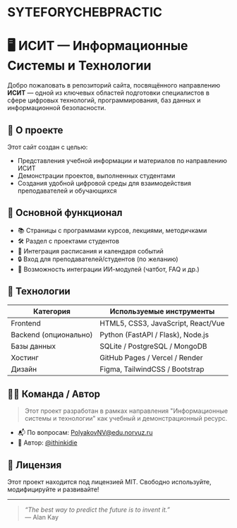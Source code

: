 # SYTEFORYCHEBPRACTIC
# 🖥️ ИСИТ — Информационные Системы и Технологии

Добро пожаловать в репозиторий сайта, посвящённого направлению **ИСИТ** — одной из ключевых областей подготовки специалистов в сфере цифровых технологий, программирования, баз данных и информационной безопасности.

## 📌 О проекте

Этот сайт создан с целью:

- Представления учебной информации и материалов по направлению ИСИТ
- Демонстрации проектов, выполненных студентами
- Создания удобной цифровой среды для взаимодействия преподавателей и обучающихся

## 🚀 Основной функционал

- 📚 Страницы с программами курсов, лекциями, методичками
- 🛠️ Раздел с проектами студентов
- 📅 Интеграция расписания и календаря событий
- 🔒 Вход для преподавателей/студентов (по желанию)
- 🧠 Возможность интеграции ИИ-модулей (чатбот, FAQ и др.)

## 🧱 Технологии

| Категория          | Используемые инструменты             |
|--------------------|--------------------------------------|
| Frontend           | HTML5, CSS3, JavaScript, React/Vue   |
| Backend (опционально) | Python (FastAPI / Flask), Node.js   |
| Базы данных        | SQLite / PostgreSQL / MongoDB        |
| Хостинг            | GitHub Pages / Vercel / Render       |
| Дизайн             | Figma, TailwindCSS / Bootstrap       |

## 🧑‍💻 Команда / Автор

> Этот проект разработан в рамках направления "Информационные системы и технологии" как учебный и демонстрационный ресурс.

- 📬 По вопросам: [PolyakovNV@edu.norvuz.ru](mailto:PolyakovNV@edu.norvuz.ru)
- 🧠 Автор: [@ithinkidie](https://t.me/ithinkidie)

## 📄 Лицензия

Этот проект находится под лицензией MIT. Свободно используйте, модифицируйте и развивайте!

---

> *“The best way to predict the future is to invent it.”*  
> — Alan Kay

